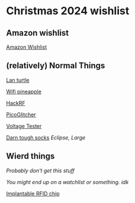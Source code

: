 # Christmas 2024 wishlist

## Amazon wishlist

[Amazon Wishlist](https://www.amazon.com/hz/wishlist/ls/2E477W1WAHNZJ?ref_=wl_share)

## (relatively) Normal Things
[Lan turtle](https://shop.hak5.org/products/lan-turtle)

[Wifi pineapple](https://shop.hak5.org/products/wifi-pineapple)

[HackRF](https://www.adafruit.com/product/3583)

[PicoGlitcher](https://www.tindie.com/products/faulty-hardware/picoglitcher-v11/)

[Voltage Tester](https://www.homedepot.com/p/Klein-Tools-Non-Contact-Voltage-Tester-Pen-50-1000V-AC-NCVT1PR-NCVT1PR/317460355)

[Darn tough socks](https://darntough.com/collections/our-picks-for-him/products/mens-merino-wool-run-no-show-tab-ultra-lightweight-running-socks?variant=37874238324922) 
*Eclipse, Large*

## Wierd things
*Probably don't get this stuff*

*You might end up on a watchlist or something. idk*

[Implantable RFID chip](https://dangerousthings.com/product/xem/)
